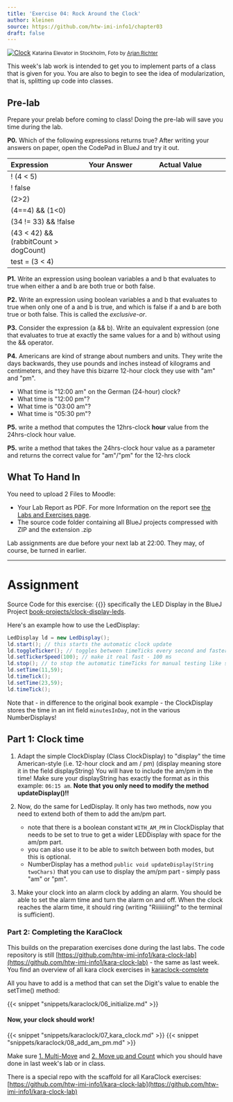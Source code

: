 ```yaml
---
title: 'Exercise 04: Rock Around the Clock'
author: kleinen
source: https://github.com/htw-imi-info1/chapter03
draft: false
---
```


[![Clock](../../images/clock-stockholm-6085686394-320.jpg)](https://www.flickr.com/photos/arjanrichter/6085686394)
<small class = "float-right">Katarina Elevator in Stockholm, Foto by [Arjan Richter](https://www.flickr.com/photos/arjanrichter/6085686394)</small>

This week's lab work is intended to get you to implement parts of a class that is given for you. You are also to begin to see the idea of modularization, that is, splitting up code into classes.

## Pre-lab

<span class = "attention">
Prepare your prelab before coming to class! Doing the pre-lab will save you time during the lab.
</span>

**P0.** Which of the following expressions returns true? After writing your answers on paper, open the CodePad in BlueJ and try it out.

| Expression                            | Your Answer                                                                                                                                                                                                  | Actual Value                                                                                                                                                                                                 |
|:--------------------------------------|:-------------------------------------------------------------------------------------------------------------------------------------------------------------------------------------------------------------|:-------------------------------------------------------------------------------------------------------------------------------------------------------------------------------------------------------------|
| ! (4 < 5)                             | &nbsp;&nbsp;&nbsp;&nbsp;&nbsp;&nbsp;&nbsp;&nbsp;&nbsp;&nbsp;&nbsp;&nbsp;&nbsp;&nbsp;&nbsp;&nbsp;&nbsp;&nbsp;&nbsp;&nbsp;&nbsp;&nbsp;&nbsp;&nbsp;&nbsp;&nbsp;&nbsp;&nbsp;&nbsp;&nbsp;&nbsp;&nbsp;&nbsp;&nbsp; | &nbsp;&nbsp;&nbsp;&nbsp;&nbsp;&nbsp;&nbsp;&nbsp;&nbsp;&nbsp;&nbsp;&nbsp;&nbsp;&nbsp;&nbsp;&nbsp;&nbsp;&nbsp;&nbsp;&nbsp;&nbsp;&nbsp;&nbsp;&nbsp;&nbsp;&nbsp;&nbsp;&nbsp;&nbsp;&nbsp;&nbsp;&nbsp;&nbsp;&nbsp; |
| ! false                               |                                                                                                                                                                                                              |                                                                                                                                                                                                              |
| (2>2)                                 |                                                                                                                                                                                                              |                                                                                                                                                                                                              |
| (4==4) && (1<0)                       |                                                                                                                                                                                                              |                                                                                                                                                                                                              |
| (34 != 33) && !false                  |                                                                                                                                                                                                              |                                                                                                                                                                                                              |
| (43 < 42) && (rabbitCount > dogCount) |                                                                                                                                                                                                              |                                                                                                                                                                                                              |
| test = (3 < 4)                        |                                                                                                                                                                                                              |                                                                                                                                                                                                              |

**P1.** Write an expression using boolean variables a and b that evaluates to true when either a and b are both true or both false.

**P2.** Write an expression using boolean variables a and b that evaluates to true when only one of a and b is true, and which is false if a and b are both true or both false. This is called the _exclusive-or_.

**P3.** Consider the expression (a && b). Write an equivalent expression (one that evaluates to true at exactly the same values for a and b) without using the && operator.

**P4.** Americans are kind of strange about numbers and units. They write the days backwards, they use pounds and inches instead of kilograms and centimeters, and they have this bizarre 12-hour clock they use with "am" and "pm".

* What time is "12:00 am" on the German (24-hour) clock?
* What time is "12:00 pm"?
* What time is "03:00 am"?
* What time is "05:30 pm"?

**P5.** write a method that computes the 12hrs-clock **hour** value from the 24hrs-clock hour value.

**P5.** write a method that takes the 24hrs-clock hour value as a parameter and returns the correct value for "am"/"pm" for the 12-hrs clock

## What To Hand In

You need to upload 2 Files to Moodle:

- Your Lab Report as PDF. For more Information on the report see [the Labs and Exercises page](../).
- The source code folder containing all BlueJ projects compressed with ZIP and the extension .zip

Lab assignments are due before your next lab at 22:00. They may, of course, be turned in earlier.

* * *

# Assignment
Source Code for this exercise: 
{{<source>}}
specifically the LED Display in the BlueJ Project [book-projects/clock-display-leds](https://github.com/htw-imi-info1/chapter03/tree/main/book-projects/clock-display-leds).

Here's an example how to use the LedDisplay:

```java
LedDisplay ld = new LedDisplay();
ld.start(); // this starts the automatic clock update 
ld.toggleTicker(); // toggles between timeTicks every second and faster timeTicks (for testing)
ld.setTickerSpeed(100); // make it real fast - 100 ms
ld.stop(); // to stop the automatic timeTicks for manual testing like so:
ld.setTime(11,59);
ld.timeTick();
ld.setTime(23,59);
ld.timeTick();
```

Note that - in difference to the original book example - the ClockDisplay stores the time in an int field `minutesInDay`, not in the various NumberDisplays!


## Part 1: Clock time

1. Adapt the simple ClockDisplay (Class ClockDisplay) to "display" the time American-style (i.e. 12-hour clock and am / pm) (display meaning store it in the field displayString) You will have to include the am/pm in the time! Make sure your displayString has exactly the format as in this example: `06:15 am`. 
**Note that you only need to modify the method updateDisplay()!!**


2. Now, do the same for LedDisplay. It only has two methods, now you need to extend both of them to add the am/pm part.
    - note that there is a boolean constant  `WITH_AM_PM` in ClockDisplay that needs to be set to true to get a wider LEDDisplay with space for the am/pm part.
    - you can also use it to be able to switch between both modes, but this is optional.
    - NumberDisplay has a method `public void updateDisplay(String twoChars)`
      that you can use to display the am/pm part - simply pass "am" or "pm".


3. Make your clock into an alarm clock by adding an alarm. You should be able to set the alarm time and turn the alarm on and off. When the clock reaches the alarm time, it should ring (writing "Riiiiiiiing!" to the terminal is sufficient).



### Part 2: Completing the KaraClock

This builds on the preparation exercises done during the last labs.
The code repository is still [https://github.com/htw-imi-info1/kara-clock-lab](https://github.com/htw-imi-info1/kara-clock-lab) - the same as last week. You find an overview of all kara clock exercises in [karaclock-complete](../karaclock-complete)

All you have to add is a method that can set the Digit's value to 
enable the setTime() method: 

{{< snippet "snippets/karaclock/06_initialize.md" >}}

#### Now, your clock should work! 
{{< snippet "snippets/karaclock/07_kara_clock.md" >}}
{{< snippet "snippets/karaclock/08_add_am_pm.md" >}}

Make sure 
[1. Multi-Move](../karaclock-complete/#1-multi-move)
and 
[2. Move up and Count](../karaclock-complete/#2-move-up-and-count) which you should have done in last week's lab or in class.

There is a special repo with the scaffold for all KaraClock exercises: [https://github.com/htw-imi-info1/kara-clock-lab](https://github.com/htw-imi-info1/kara-clock-lab) 
